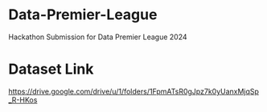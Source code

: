 # Data-Premier-League
Hackathon Submission for Data Premier League 2024

# Dataset Link
https://drive.google.com/drive/u/1/folders/1FpmATsR0gJpz7k0yUanxMjqSp_R-HKos
